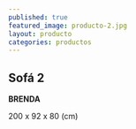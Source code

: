 ```yaml
---
published: true
featured_image: producto-2.jpg
layout: producto
categories: productos
---
```

## Sofá 2

**BRENDA**

200 x 92 x 80 (cm) 